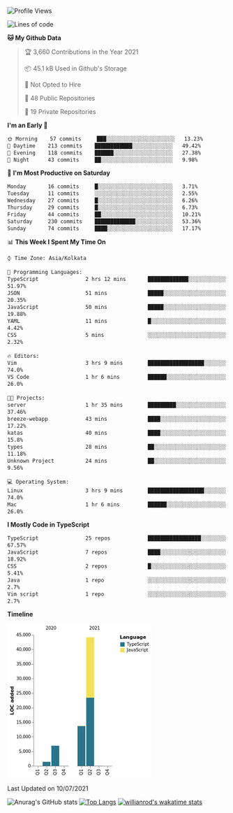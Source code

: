 <!--START_SECTION:waka-->
![Profile Views](http://img.shields.io/badge/Profile%20Views-1-blue)

![Lines of code](https://img.shields.io/badge/From%20Hello%20World%20I%27ve%20Written-66336%20lines%20of%20code-blue)

**🐱 My Github Data** 

> 🏆 3,660 Contributions in the Year 2021
 > 
> 📦 45.1 kB Used in Github's Storage 
 > 
> 🚫 Not Opted to Hire
 > 
> 📜 48 Public Repositories 
 > 
> 🔑 19 Private Repositories  
 > 
**I'm an Early 🐤** 

```text
🌞 Morning    57 commits     ███░░░░░░░░░░░░░░░░░░░░░░   13.23% 
🌆 Daytime    213 commits    ████████████░░░░░░░░░░░░░   49.42% 
🌃 Evening    118 commits    ██████░░░░░░░░░░░░░░░░░░░   27.38% 
🌙 Night      43 commits     ██░░░░░░░░░░░░░░░░░░░░░░░   9.98%

```
📅 **I'm Most Productive on Saturday** 

```text
Monday       16 commits     █░░░░░░░░░░░░░░░░░░░░░░░░   3.71% 
Tuesday      11 commits     ░░░░░░░░░░░░░░░░░░░░░░░░░   2.55% 
Wednesday    27 commits     █░░░░░░░░░░░░░░░░░░░░░░░░   6.26% 
Thursday     29 commits     █░░░░░░░░░░░░░░░░░░░░░░░░   6.73% 
Friday       44 commits     ██░░░░░░░░░░░░░░░░░░░░░░░   10.21% 
Saturday     230 commits    █████████████░░░░░░░░░░░░   53.36% 
Sunday       74 commits     ████░░░░░░░░░░░░░░░░░░░░░   17.17%

```


📊 **This Week I Spent My Time On** 

```text
⌚︎ Time Zone: Asia/Kolkata

💬 Programming Languages: 
TypeScript               2 hrs 12 mins       █████████████░░░░░░░░░░░░   51.97% 
JSON                     51 mins             █████░░░░░░░░░░░░░░░░░░░░   20.35% 
JavaScript               50 mins             █████░░░░░░░░░░░░░░░░░░░░   19.88% 
YAML                     11 mins             █░░░░░░░░░░░░░░░░░░░░░░░░   4.42% 
CSS                      5 mins              ░░░░░░░░░░░░░░░░░░░░░░░░░   2.32%

🔥 Editors: 
Vim                      3 hrs 9 mins        ██████████████████░░░░░░░   74.0% 
VS Code                  1 hr 6 mins         ██████░░░░░░░░░░░░░░░░░░░   26.0%

🐱‍💻 Projects: 
server                   1 hr 35 mins        █████████░░░░░░░░░░░░░░░░   37.46% 
breeze-webapp            43 mins             ████░░░░░░░░░░░░░░░░░░░░░   17.22% 
katas                    40 mins             ████░░░░░░░░░░░░░░░░░░░░░   15.8% 
types                    28 mins             ██░░░░░░░░░░░░░░░░░░░░░░░   11.18% 
Unknown Project          24 mins             ██░░░░░░░░░░░░░░░░░░░░░░░   9.56%

💻 Operating System: 
Linux                    3 hrs 9 mins        ██████████████████░░░░░░░   74.0% 
Mac                      1 hr 6 mins         ██████░░░░░░░░░░░░░░░░░░░   26.0%

```

**I Mostly Code in TypeScript** 

```text
TypeScript               25 repos            █████████████████░░░░░░░░   67.57% 
JavaScript               7 repos             ████░░░░░░░░░░░░░░░░░░░░░   18.92% 
CSS                      2 repos             █░░░░░░░░░░░░░░░░░░░░░░░░   5.41% 
Java                     1 repo              ░░░░░░░░░░░░░░░░░░░░░░░░░   2.7% 
Vim script               1 repo              ░░░░░░░░░░░░░░░░░░░░░░░░░   2.7%

```


**Timeline**

![Chart not found](https://raw.githubusercontent.com/wise-introvert/wise-introvert/master/charts/bar_graph.png) 


 Last Updated on 10/07/2021
<!--END_SECTION:waka-->
![Anurag's GitHub stats](https://github-readme-stats.vercel.app/api?username=wise-introvert&count_private=true&show_icons=true)
[![Top Langs](https://github-readme-stats.vercel.app/api/top-langs/?username=wise-introvert&langs_count=10)](https://github.com/anuraghazra/github-readme-stats)
[![willianrod's wakatime stats](https://github-readme-stats.vercel.app/api/wakatime?username=wiseintrovert)](https://github.com/anuraghazra/github-readme-stats)
